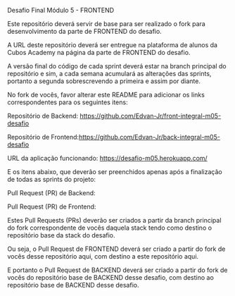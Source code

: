 
Desafio Final Módulo 5 - FRONTEND

Este repositório deverá servir de base para ser realizado o fork para desenvolvimento da parte de FRONTEND do desafio.

A URL deste repositório deverá ser entregue na plataforma de alunos da Cubos Academy na página da parte de FRONTEND do desafio.

A versão final do código de cada sprint deverá estar na branch principal do repositório e sim, a cada semana acumulará as alterações das sprints, portanto a segunda sobrescrevendo a primeira e assim por diante.

No fork de vocês, favor alterar este README para adicionar os links correspondentes para os seguintes itens:

Repositório de Backend: https://github.com/Edvan-Jr/front-integral-m05-desafio

Repositório de Frontend:https://github.com/Edvan-Jr/back-integral-m05-desafio

URL da aplicação funcionando: https://desafio-m05.herokuapp.com/

E os itens abaixo, que deverão ser preenchidos apenas após a finalização de todas as sprints do projeto:

Pull Request (PR) de Backend:

Pull Request (PR) de Frontend:

Estes Pull Requests (PRs) deverão ser criados a partir da branch principal do fork correspondente de vocês daquela stack tendo como destino o repositório base da stack do desafio.

Ou seja, o Pull Request de FRONTEND deverá ser criado a partir do fork de vocês desse repositório aqui, com destino a este repositório aqui.

E portanto o Pull Request de BACKEND deverá ser criado a partir do fork de vocês do repositório base de BACKEND desse desafio, com destino ao repositório base de BACKEND desse desafio.
